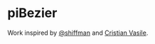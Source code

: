 # piBezier

Work inspired by [@shiffman](https://github.com/shiffman) and [Cristian Vasile](https://fineartamerica.com/profiles/cristian-vasile.html).
